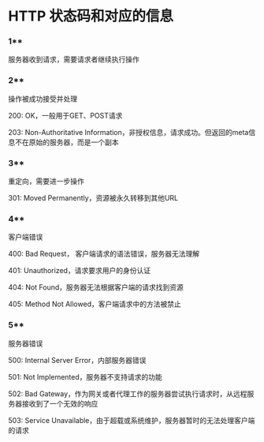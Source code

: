 # HTTP 状态码和对应的信息 



### 1**

服务器收到请求，需要请求者继续执行操作



### 2**

操作被成功接受并处理

200: OK，一般用于GET、POST请求

203: Non-Authoritative Information，非授权信息，请求成功。但返回的meta信息不在原始的服务器，而是一个副本



### 3**

重定向，需要进一步操作

301: Moved Permanently，资源被永久转移到其他URL



### 4**

客户端错误

400: Bad Request， 客户端请求的语法错误，服务器无法理解

401: Unauthorized，请求要求用户的身份认证

404: Not Found，服务器无法根据客户端的请求找到资源

405: Method Not Allowed，客户端请求中的方法被禁止



### 5**

服务器错误

500: Internal Server Error，内部服务器错误

501: Not Implemented，服务器不支持请求的功能

502: Bad Gateway，作为网关或者代理工作的服务器尝试执行请求时，从远程服务器接收到了一个无效的响应

503: Service Unavailable，由于超载或系统维护，服务器暂时的无法处理客户端的请求


